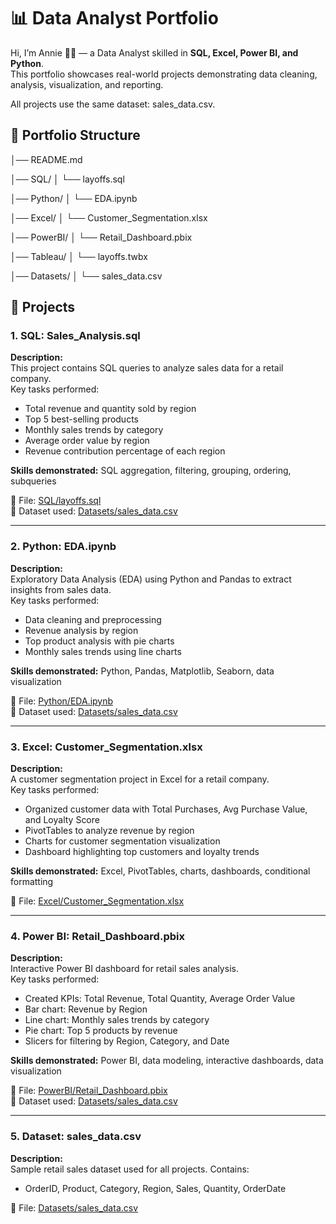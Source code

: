 # 📊 Data Analyst Portfolio

Hi, I’m Annie 👋🏽 — a Data Analyst skilled in **SQL, Excel, Power BI, and Python**.  
This portfolio showcases real-world projects demonstrating data cleaning, analysis, visualization, and reporting.

All projects use the same dataset: sales_data.csv.

📂 Portfolio Structure
---

│── README.md

│── SQL/
│    └── layoffs.sql

│── Python/
│    └── EDA.ipynb

│── Excel/
│    └── Customer_Segmentation.xlsx

│── PowerBI/
│    └── Retail_Dashboard.pbix

│── Tableau/
│    └── layoffs.twbx

│── Datasets/
│    └── sales_data.csv


## 🔹 Projects

### 1. SQL: Sales_Analysis.sql
**Description:**  
This project contains SQL queries to analyze sales data for a retail company.  
Key tasks performed:  
- Total revenue and quantity sold by region  
- Top 5 best-selling products  
- Monthly sales trends by category  
- Average order value by region  
- Revenue contribution percentage of each region  

**Skills demonstrated:** SQL aggregation, filtering, grouping, ordering, subqueries  

📂 File: [SQL/layoffs.sql](SQL/layoffs.sql)  
📂 Dataset used: [Datasets/sales_data.csv](Datasets/sales_data.csv)  

---

### 2. Python: EDA.ipynb
**Description:**  
Exploratory Data Analysis (EDA) using Python and Pandas to extract insights from sales data.  
Key tasks performed:  
- Data cleaning and preprocessing  
- Revenue analysis by region  
- Top product analysis with pie charts  
- Monthly sales trends using line charts  

**Skills demonstrated:** Python, Pandas, Matplotlib, Seaborn, data visualization  

📂 File: [Python/EDA.ipynb](Python/EDA.ipynb)  
📂 Dataset used: [Datasets/sales_data.csv](Datasets/sales_data.csv)  

---

### 3. Excel: Customer_Segmentation.xlsx
**Description:**  
A customer segmentation project in Excel for a retail company.  
Key tasks performed:  
- Organized customer data with Total Purchases, Avg Purchase Value, and Loyalty Score  
- PivotTables to analyze revenue by region  
- Charts for customer segmentation visualization  
- Dashboard highlighting top customers and loyalty trends  

**Skills demonstrated:** Excel, PivotTables, charts, dashboards, conditional formatting  

📂 File: [Excel/Customer_Segmentation.xlsx](Excel/Customer_Segmentation.xlsx)  

---

### 4. Power BI: Retail_Dashboard.pbix
**Description:**  
Interactive Power BI dashboard for retail sales analysis.  
Key tasks performed:  
- Created KPIs: Total Revenue, Total Quantity, Average Order Value  
- Bar chart: Revenue by Region  
- Line chart: Monthly sales trends by category  
- Pie chart: Top 5 products by revenue  
- Slicers for filtering by Region, Category, and Date  

**Skills demonstrated:** Power BI, data modeling, interactive dashboards, data visualization  

📂 File: [PowerBI/Retail_Dashboard.pbix](PowerBI/Retail_Dashboard.pbix)  
📂 Dataset used: [Datasets/sales_data.csv](Datasets/sales_data.csv)  

---

### 5. Dataset: sales_data.csv
**Description:**  
Sample retail sales dataset used for all projects. Contains:  
- OrderID, Product, Category, Region, Sales, Quantity, OrderDate  

📂 File: [Datasets/sales_data.csv](Datasets/sales_data.csv)  
